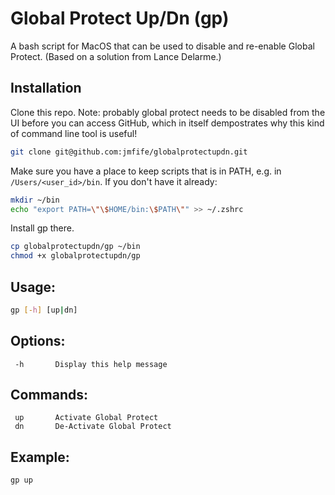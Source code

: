 # Global Protect Up/Dn (gp)

A bash script for MacOS that can be used to disable and re-enable Global Protect.  (Based on a solution from Lance Delarme.)

## Installation

Clone this repo.  Note: probably global protect needs to be disabled from the UI before you can access GitHub, which in itself dempostrates why this kind of command line tool is useful!

```bash
git clone git@github.com:jmfife/globalprotectupdn.git
```

Make sure you have a place to keep scripts that is in PATH, e.g. in `/Users/<user_id>/bin`.  If you don't have it already:

```bash
mkdir ~/bin
echo "export PATH=\"\$HOME/bin:\$PATH\"" >> ~/.zshrc
````

Install gp there. 

```bash
cp globalprotectupdn/gp ~/bin
chmod +x globalprotectupdn/gp
````

## Usage:

```bash
gp [-h] [up|dn]
```

## Options:

     -h       Display this help message

## Commands:

     up       Activate Global Protect
     dn       De-Activate Global Protect

## Example:

```bash
gp up
````
